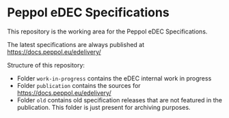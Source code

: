 # Peppol eDEC Specifications

This repository is the working area for the Peppol eDEC Specifications.

The latest specifications are always published at https://docs.peppol.eu/edelivery/

Structure of this repository:
* Folder `work-in-progress` contains the eDEC internal work in progress
* Folder `publication` contains the sources for https://docs.peppol.eu/edelivery/
* Folder `old` contains old specification releases that are not featured in the publication. This folder is just present for archiving purposes.
